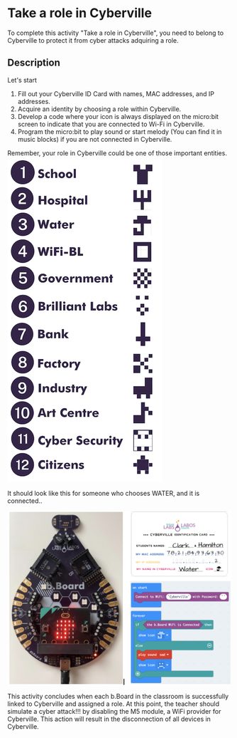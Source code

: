 # Take a role in Cyberville
To complete this activity "Take a role in Cyberville", you need to belong to Cyberville to protect it from cyber attacks adquiring a role.

## Description
Let's start 
1) Fill out your Cyberville ID Card with names, MAC addresses, and IP addresses.
2) Acquire an identity by choosing a role within Cyberville.
3) Develop a code where your icon is always displayed on the micro:bit screen to indicate that you are connected to Wi-Fi in Cyberville.
4) Program the micro:bit to play sound or  start melody (You can find it in music blocks) if you are not connected in Cyberville.

Remember, your role in Cyberville could be one of those important entities. 
![Rol](https://github.com/Brilliant-Labs/code.bl/blob/code_alpha/packaged/docs/static/mb/projects/bboard-tutorials-cyberville/Networking/3_Mission1_Role/Rol.png?raw=true "Rol")

It should look like this for someone who chooses WATER, and it is connected..

![Step6](https://github.com/Brilliant-Labs/code.bl/blob/code_alpha/packaged/docs/static/mb/projects/bboard-tutorials-cyberville/Networking/3_Mission1_Role/Step6.png?raw=true "Step6")

This activity concludes when each b.Board in the classroom is successfully linked to Cyberville and assigned a role. At this point, the teacher should simulate a cyber attack!!!  by disabling the M5 module, a WiFi provider for Cyberville. This action will result in the disconnection of all devices in Cyberville.